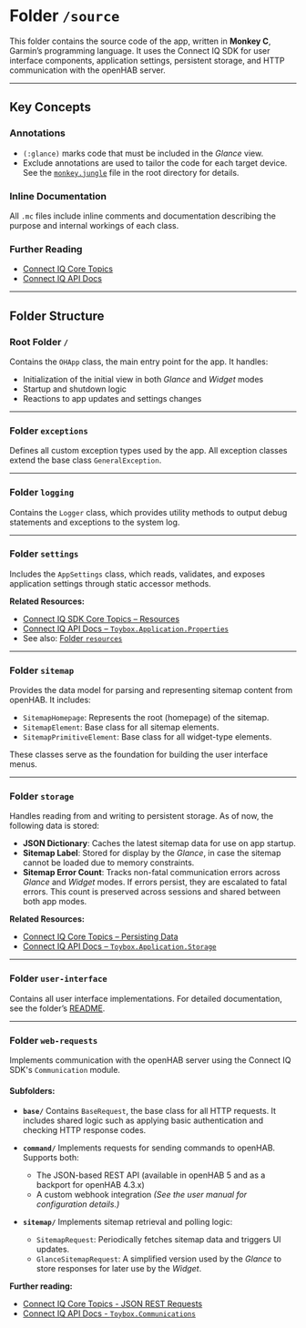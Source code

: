 # Folder `/source`

This folder contains the source code of the app, written in **Monkey C**, Garmin’s programming language. It uses the Connect IQ SDK for user interface components, application settings, persistent storage, and HTTP communication with the openHAB server.

---

## Key Concepts

### **Annotations**

* `(:glance)` marks code that must be included in the *Glance* view.
* Exclude annotations are used to tailor the code for each target device. See the [`monkey.jungle`](../README.md#root-folder-) file in the root directory for details.

### **Inline Documentation**

All `.mc` files include inline comments and documentation describing the purpose and internal workings of each class.

### **Further Reading**

* [Connect IQ Core Topics](https://developer.garmin.com/connect-iq/core-topics/)
* [Connect IQ API Docs](https://developer.garmin.com/connect-iq/api-docs/)

---

## Folder Structure

### Root Folder `/`

Contains the `OHApp` class, the main entry point for the app. It handles:

* Initialization of the initial view in both *Glance* and *Widget* modes
* Startup and shutdown logic
* Reactions to app updates and settings changes

---

### Folder `exceptions`

Defines all custom exception types used by the app. All exception classes extend the base class `GeneralException`.

---

### Folder `logging`

Contains the `Logger` class, which provides utility methods to output debug statements and exceptions to the system log.

---

### Folder `settings`

Includes the `AppSettings` class, which reads, validates, and exposes application settings through static accessor methods.

**Related Resources:**

* [Connect IQ SDK Core Topics – Resources](https://developer.garmin.com/connect-iq/core-topics/resources/)
* [Connect IQ API Docs – `Toybox.Application.Properties`](https://developer.garmin.com/connect-iq/api-docs/Toybox/Application/Properties.html)
* See also: [Folder `resources`](https://github.com/TheNinth7/ohg#folder-resources)

---

### Folder `sitemap`

Provides the data model for parsing and representing sitemap content from openHAB. It includes:

* `SitemapHomepage`: Represents the root (homepage) of the sitemap.
* `SitemapElement`: Base class for all sitemap elements.
* `SitemapPrimitiveElement`: Base class for all widget-type elements.

These classes serve as the foundation for building the user interface menus.

---

### Folder `storage`

Handles reading from and writing to persistent storage. As of now, the following data is stored:

* **JSON Dictionary**: Caches the latest sitemap data for use on app startup.
* **Sitemap Label**: Stored for display by the *Glance*, in case the sitemap cannot be loaded due to memory constraints.
* **Sitemap Error Count**: Tracks non-fatal communication errors across *Glance* and *Widget* modes. If errors persist, they are escalated to fatal errors. This count is preserved across sessions and shared between both app modes.

**Related Resources:**

* [Connect IQ Core Topics – Persisting Data](https://developer.garmin.com/connect-iq/core-topics/persisting-data/)
* [Connect IQ API Docs – `Toybox.Application.Storage`](https://developer.garmin.com/connect-iq/api-docs/Toybox/Application/Storage.html)

---

### Folder `user-interface`

Contains all user interface implementations. For detailed documentation, see the folder’s [README](https://github.com/TheNinth7/ohg/tree/main/source/user-interface#folder-user-interface).

---

### Folder `web-requests`

Implements communication with the openHAB server using the Connect IQ SDK's `Communication` module.

#### Subfolders:

* **`base/`**
  Contains `BaseRequest`, the base class for all HTTP requests. It includes shared logic such as applying basic authentication and checking HTTP response codes.

* **`command/`**
  Implements requests for sending commands to openHAB. Supports both:

  * The JSON-based REST API (available in openHAB 5 and as a backport for openHAB 4.3.x)
  * A custom webhook integration
    *(See the user manual for configuration details.)*

* **`sitemap/`**
  Implements sitemap retrieval and polling logic:

  * `SitemapRequest`: Periodically fetches sitemap data and triggers UI updates.
  * `GlanceSitemapRequest`: A simplified version used by the *Glance* to store responses for later use by the *Widget*.

**Further reading:**

- [Connect IQ Core Topics - JSON REST Requests](https://developer.garmin.com/connect-iq/core-topics/https/)  
- [Connect IQ API Docs - `Toybox.Communications`](https://developer.garmin.com/connect-iq/api-docs/Toybox/Communications.html)
